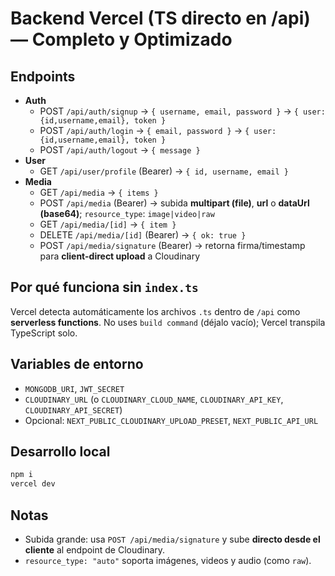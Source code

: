 # Backend Vercel (TS directo en /api) — Completo y Optimizado

## Endpoints
- **Auth**
  - POST `/api/auth/signup` → `{ username, email, password }` → `{ user:{id,username,email}, token }`
  - POST `/api/auth/login`  → `{ email, password }` → `{ user:{id,username,email}, token }`
  - POST `/api/auth/logout` → `{ message }`
- **User**
  - GET `/api/user/profile` (Bearer) → `{ id, username, email }`
- **Media**
  - GET `/api/media` → `{ items }`
  - POST `/api/media` (Bearer) → subida **multipart (file)**, **url** o **dataUrl (base64)**; `resource_type`: `image|video|raw`
  - GET `/api/media/[id]` → `{ item }`
  - DELETE `/api/media/[id]` (Bearer) → `{ ok: true }`
  - POST `/api/media/signature` (Bearer) → retorna firma/timestamp para **client-direct upload** a Cloudinary

## Por qué funciona sin `index.ts`
Vercel detecta automáticamente los archivos `.ts` dentro de `/api` como **serverless functions**.
No uses `build command` (déjalo vacío); Vercel transpila TypeScript solo.

## Variables de entorno
- `MONGODB_URI`, `JWT_SECRET`
- `CLOUDINARY_URL` (o `CLOUDINARY_CLOUD_NAME`, `CLOUDINARY_API_KEY`, `CLOUDINARY_API_SECRET`)
- Opcional: `NEXT_PUBLIC_CLOUDINARY_UPLOAD_PRESET`, `NEXT_PUBLIC_API_URL`

## Desarrollo local
```bash
npm i
vercel dev
```

## Notas
- Subida grande: usa `POST /api/media/signature` y sube **directo desde el cliente** al endpoint de Cloudinary.
- `resource_type: "auto"` soporta imágenes, videos y audio (como `raw`).

